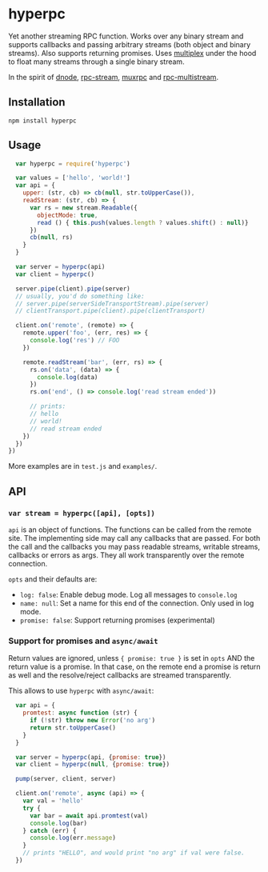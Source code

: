# hyperpc

Yet another streaming RPC function. Works over any binary stream and supports callbacks and passing arbitrary streams (both object and binary streams). Also supports returning promises. Uses [multiplex](/maxogden/multiplex) under the hood to float many streams through a single binary stream.

In the spirit of [dnode](/substack/dnode), [rpc-stream](/dominictarr/rpc-stream), [muxrpc](/ssbc/muxrpc) and [rpc-multistream](/biobricks/rpc-multistream).

## Installation

`npm install hyperpc`

## Usage

```js
  var hyperpc = require('hyperpc')

  var values = ['hello', 'world!']
  var api = {
    upper: (str, cb) => cb(null, str.toUpperCase()),
    readStream: (str, cb) => {
      var rs = new stream.Readable({
        objectMode: true,
        read () { this.push(values.length ? values.shift() : null)}
      })
      cb(null, rs)
    }
  }

  var server = hyperpc(api)
  var client = hyperpc()

  server.pipe(client).pipe(server)
  // usually, you'd do something like:
  // server.pipe(serverSideTransportStream).pipe(server)
  // clientTransport.pipe(client).pipe(clientTransport)

  client.on('remote', (remote) => {
    remote.upper('foo', (err, res) => {
      console.log('res') // FOO
    })

    remote.readStream('bar', (err, rs) => {
      rs.on('data', (data) => {
        console.log(data)
      })
      rs.on('end', () => console.log('read stream ended'))

      // prints:
      // hello
      // world!
      // read stream ended
    })
  })
})
```

More examples are in `test.js` and `examples/`.

## API

### `var stream = hyperpc([api], [opts])`

`api` is an object of functions. The functions can be called from the remote site. The implementing side may call any callbacks that are passed. For both the call and the callbacks you may pass readable streams, writable streams, callbacks or errors as args. They all work transparently over the remote connection.

`opts` and their defaults are:

* `log: false`: Enable debug mode. Log all messages to `console.log`
* `name: null`: Set a name for this end of the connection. Only used in log mode.
* `promise: false`: Support returning promises (experimental)

### Support for promises and `async/await`

Return values are ignored, unless `{ promise: true }` is set in `opts` AND the return value is a promise. In that case, on the remote end a promise is return as well and the resolve/reject callbacks are streamed transparently.

This allows to use `hyperpc` with `async/await`:

```js
  var api = {
    promtest: async function (str) {
      if (!str) throw new Error('no arg')
      return str.toUpperCase()
    }
  }

  var server = hyperpc(api, {promise: true})
  var client = hyperpc(null, {promise: true})

  pump(server, client, server)

  client.on('remote', async (api) => {
    var val = 'hello'
    try {
      var bar = await api.promtest(val)
      console.log(bar)
    } catch (err) {
      console.log(err.message)
    }
    // prints "HELLO", and would print "no arg" if val were false.
  })
```
